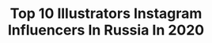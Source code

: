 ---
title: Top 10 Illustrators Instagram Influencers In Russia In 2020
description: >-
  Find top illustrators Instagram influencers in Russia in 2020. Most popular hashtags: #illustration #drawing #sketch.
platform: Instagram
hits: 217
text_top: Analyze the best Instagram profiles on inBeat.
text_bottom: inBeat aggregates 217 Instagram influencers like this in Russia for you to contact.
profiles:
  - username: "sashakru"
    fullname: >-
      Illustrator
    bio: >-
      Illustrator, CEO at @lil.school sashakrucha(a)gmail.com
    location: "Russia"
    followers: 77706
    engagement: 397
    commentsToLikes: 0.057316
    id: ck5zrha72wkor0i1497ut0ns4
    verified: false
    hashtags: "#lil"
  - username: "illustasha"
    fullname: >-
      Natasha Goncharova
    bio: >-
      illustrator
    location: "Russia"
    followers: 17566
    engagement: 946
    commentsToLikes: 0.024295
    id: ckaov8dzs3hq20i78cif48t3g
    verified: false
    hashtags: "#childrenillustrationbook, #kidlitart, #advent, #illustasha"
  - username: "smart_elk"
    fullname: >-
      Viktor Miller Gausa
    bio: >-
      St Petersburg Illustrator ⚓ sad crocodile 🐊 JMB Team gausa@yandex.ru
    location: "Russia"
    followers: 26084
    engagement: 789
    commentsToLikes: 0.061971
    id: ck5ckwjvrxr520i11gfla62wv
    verified: false
    hashtags: ""
  - username: "diana_kuksa"
    fullname: >-
      diana kuksa
    bio: >-
      Artist, illustrator, mommy. diana0212@mail.ru
    location: "Russia"
    followers: 44650
    engagement: 150
    commentsToLikes: 0.021697
    id: ckap81bf6me910i78w1o2j6qf
    verified: false
    hashtags: "#instaart, #girl, #portrait, #watercolor"
  - username: "anastasia_lavru"
    fullname: >-
      Карандашный Эксперт
    bio: >-
      ANASTASIA LAVRU ⠀⠀ ⠀⠀ ⠀⠀ ⠀⠀ ⠀⠀ ⠀⠀ ⠀⠀ ⠀⠀ ⠀⠀ ⠀⠀ ⠀⠀ illustrator Contact: Anastasiya.lavru@gmail.com ⠀⠀ Buy my art👇🏼
    location: "Russia"
    followers: 46719
    engagement: 868
    commentsToLikes: 0.019939
    id: ck13bq8v1wnni0i19004j0wu9
    verified: false
    hashtags: "#illo, #diagonalley, #hpworld, #childrenbookillustration"
  - username: "ann.illustrations"
    fullname: >-
      Illustrator 🌙 Иллюстратор
    bio: >-
      ❌ Директ не читаю, тк временно не принимаю новые заказы. ❌ Commission closed. . ❤️ Ann / Анна ✍️ artist & illustrator
    location: "Russia"
    followers: 11474
    engagement: 799
    commentsToLikes: 0.030326
    id: ck8t9ko9wog4k0j78ioyt66q1
    verified: false
    hashtags: "#procreateportrait, #procreatesketch, #digitalwatercolor, #digitalfashionillustration"
  - username: "elena.amo"
    fullname: >-
      Illustrator Elena Amo
    bio: >-
      Digital illustrator Creatures creator Book lover 🇺🇸 Houston
    location: "Russia"
    followers: 10653
    engagement: 1305
    commentsToLikes: 0.028307
    id: ck13aygpxsswm0i19vskvgsos
    verified: false
    hashtags: "#elenaamo, #folktaleweek2019, #anastazi, #stephfcskillshare"
  - username: "astronautbalodis"
    fullname: >-
      olga balodis
    bio: >-
      •illustrator •graphic artist •russian academy of arts •saint petersburg
    location: "Russia"
    followers: 6702
    engagement: 1475
    commentsToLikes: 0.026200
    id: ckap4fr7y76m30i78tk3xbsd3
    verified: false
    hashtags: "#inktober2020, #inktober, #inktoberrussia2020, #sixfanarts"
  - username: "shidlikart"
    fullname: >-
      Markers & Digital
    bio: >-
      🌸Kate🌸 Selftaught Artist✍🏻🇷🇺 Thank you for your likes and comments!❤️ #markers #cuteart #illustrator #portraits #digital #procreate
    location: "Russia"
    followers: 7885
    engagement: 1630
    commentsToLikes: 0.022053
    id: ck13ay3mrsr550i19k9upw5x1
    verified: false
    hashtags: "#colorpencilart, #sketch, #markers, #instaart"
  - username: "maria_pavlinvtriko"
    fullname: >-
      Maria Pavlina
    bio: >-
      🔺Graphic&Web Designer, Illustrator 🔺Fond of watercolors, fairytales and children 🔺Available for new projects and commissions ✉️pavlinvtriko@gmail.com
    location: "Russia"
    followers: 8059
    engagement: 848
    commentsToLikes: 0.065449
    id: ck0vxj7ugz5kh0i19dbjug605
    verified: false
    hashtags: "#friends, #quarantine, #bearillustration, #stayhome"
---